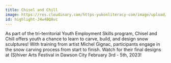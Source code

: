 ```yaml
---
title: Chisel and Chill
image: https://res.cloudinary.com/https-yukonliteracy-com/image/upload/q_35/v1674588181/Get%20Caught%20Reading%202023/Screen_Shot_2023-01-24_at_12.22.03_PM_bjlkju.png
id: highlight-J4w4BQAvc
---
```

As part of the tri-territorial Youth Employment Skills program, Chisel and Chill offers youth a chance to learn to carve, build, and design snow sculptures! With training from artist Michel Gignac, participants engage in the snow carving process from start to finish. Watch for their final designs at (S)hiver Arts Festival in Dawson City February 3rd - 5th, 2023!